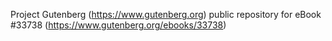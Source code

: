 Project Gutenberg (https://www.gutenberg.org) public repository for eBook #33738 (https://www.gutenberg.org/ebooks/33738)
